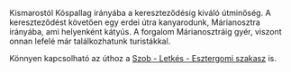 Kismarostól Kóspallag irányába a kereszteződésig kiváló útminőség. A kereszteződést követően egy erdei útra kanyarodunk, Márianosztra irányába, ami helyenként kátyús. A forgalom Márianosztráig gyér, viszont onnan lefelé már találkozhatunk turistákkal. 

Könnyen kapcsolható az úthoz a [Szob - Letkés - Esztergomi szakasz](#SzobLetkesEsztergom) is.
